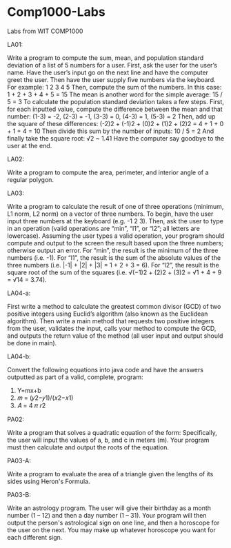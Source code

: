 # Comp1000-Labs
Labs from WIT COMP1000

LA01: 

Write a program to compute the sum, mean, and population standard deviation of a list of 5 numbers for
a user. First, ask the user for the user’s name. Have the user’s input go on the next line and have the
computer greet the user. Then have the user supply five numbers via the keyboard. For example: 1 2 3 4 5
Then, compute the sum of the numbers. In this case: 1 + 2 + 3 + 4 + 5 = 15
The mean is another word for the simple average: 15 / 5 = 3
To calculate the population standard deviation takes a few steps. First, for each inputted value, compute
the difference between the mean and that number: (1-3) = -2, (2-3) = -1, (3-3) = 0, (4-3) = 1, (5-3) = 2
Then, add up the square of these differences: (-2)2 + (-1)2 + (0)2 + (1)2 + (2)2 = 4 + 1 + 0 + 1 + 4 = 10
Then divide this sum by the number of inputs: 10 / 5 = 2
And finally take the square root: √2 ~ 1.41
Have the computer say goodbye to the user at the end.

LA02:

Write a program to compute the area, perimeter, and interior angle of a regular polygon.

LA03:

Write a program to calculate the result of one of three operations (minimum, L1 norm, L2 norm)
on a vector of three numbers. To begin, have the user input three numbers at the keyboard (e.g. -1
2 3). Then, ask the user to type in an operation (valid operations are “min”, “l1”, or “l2”; all letters
are lowercase). Assuming the user types a valid operation, your program should compute and
output to the screen the result based upon the three numbers; otherwise output an error.
For “min”, the result is the minimum of the three numbers (i.e. -1). For “l1”, the result is the sum of
the absolute values of the three numbers (i.e. |-1| + |2| + |3| = 1 + 2 + 3 = 6). For “l2”, the result is the
square root of the sum of the squares (i.e. √(−1)2 + (2)2 + (3)2 = √1 + 4 + 9 = √14 = 3.74).

LA04-a:

First write a method to calculate the greatest common divisor (GCD) of two positive integers using Euclid’s
algorithm (also known as the Euclidean algorithm). Then write a main method that requests two positive
integers from the user, validates the input, calls your method to compute the GCD, and outputs the return
value of the method (all user input and output should be done in main).

LA04-b:

Convert the following equations into java code and have the answers outputted as part of a valid, complete,
program:
1) Y=mx+b
2) 𝑚 = (𝑦2−𝑦1)/(𝑥2−𝑥1)
3) 𝐴 = 4 𝜋 𝑟2

PA02:

Write a program that solves a quadratic equation of the form:
Specifically, the user will input the values of a, b, and c in meters (m). Your program must then calculate
and output the roots of the equation.

PA03-A:

Write a program to evaluate the area of a triangle given the lengths of its sides using Heron's Formula.

PA03-B:

Write an astrology program. The user will give their birthday as a month number (1 – 12) and then a day
number (1 – 31). Your program will then output the person's astrological sign on one line, and then a
horoscope for the user on the next. You may make up whatever horoscope you want for each different
sign.
